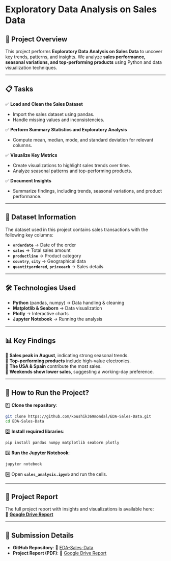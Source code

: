 
# **Exploratory Data Analysis on Sales Data**  

## **📌 Project Overview**  
This project performs **Exploratory Data Analysis on Sales Data** to uncover key trends, patterns, and insights. We analyze **sales performance, seasonal variations, and top-performing products** using Python and data visualization techniques. 

---

## **📋 Tasks**  
✅ **Load and Clean the Sales Dataset**  
- Import the sales dataset using pandas.  
- Handle missing values and inconsistencies.  

✅ **Perform Summary Statistics and Exploratory Analysis**  
- Compute mean, median, mode, and standard deviation for relevant columns.  

✅ **Visualize Key Metrics**  
- Create visualizations to highlight sales trends over time.  
- Analyze seasonal patterns and top-performing products.  

✅ **Document Insights**  
- Summarize findings, including trends, seasonal variations, and product performance.  

---

## **📂 Dataset Information**  
The dataset used in this project contains sales transactions with the following key columns:  
- **`orderdate`** → Date of the order  
- **`sales`** → Total sales amount  
- **`productline`** → Product category  
- **`country`**, **`city`** → Geographical data  
- **`quantityordered`**, **`priceeach`** → Sales details  

---

## **🛠️ Technologies Used**  
- **Python** (pandas, numpy) → Data handling & cleaning  
- **Matplotlib & Seaborn** → Data visualization  
- **Plotly** → Interactive charts  
- **Jupyter Notebook** → Running the analysis  

---

## **📊 Key Findings**  
🔹 **Sales peak in August**, indicating strong seasonal trends.  
🔹 **Top-performing products** include high-value electronics.  
🔹 **The USA & Spain** contribute the most sales.  
🔹 **Weekends show lower sales**, suggesting a working-day preference.  

---

## **📌 How to Run the Project?**  
1️⃣ **Clone the repository**:  
```bash
git clone https://github.com/koushik369mondal/EDA-Sales-Data.git
cd EDA-Sales-Data
```
2️⃣ **Install required libraries**:  
```bash
pip install pandas numpy matplotlib seaborn plotly
```
3️⃣ **Run the Jupyter Notebook**:  
```bash
jupyter notebook
```
4️⃣ Open **`sales_analysis.ipynb`** and run the cells.  

---

## **📄 Project Report**  
The full project report with insights and visualizations is available here:  
📌 **[Google Drive Report](https://drive.google.com/file/d/1-131yUtFqkCh-v7SvFZ_KEjmZ_vEOZrr/view?usp=sharing)**  

---

## **📎 Submission Details**  
- **GitHub Repository**: 🔗 [EDA-Sales-Data](https://github.com/koushik369mondal/EDA-Sales-Data.git)  
- **Project Report (PDF)**: 📄 [Google Drive Report](https://drive.google.com/file/d/1-131yUtFqkCh-v7SvFZ_KEjmZ_vEOZrr/view?usp=sharing)  
